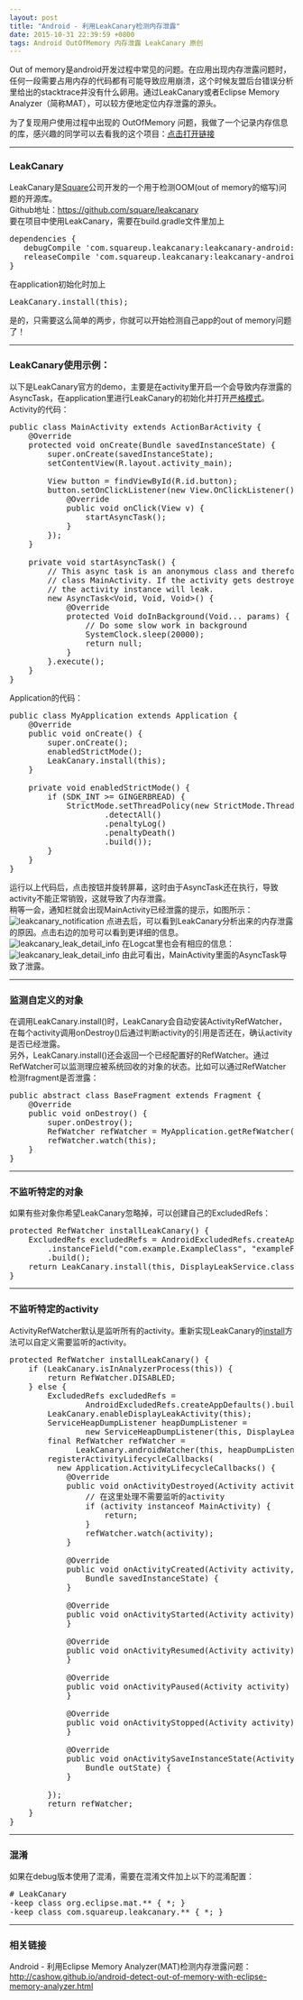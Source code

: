 ```yaml
---
layout: post
title: "Android - 利用LeakCanary检测内存泄露"
date: 2015-10-31 22:39:59 +0800
tags: Android OutOfMemory 内存泄露 LeakCanary 原创
---
```


Out of memory是android开发过程中常见的问题。在应用出现内存泄露问题时，任何一段需要占用内存的代码都有可能导致应用崩溃，这个时候友盟后台错误分析里给出的stacktrace并没有什么卵用。通过LeakCanary或者Eclipse Memory Analyzer（简称MAT），可以较方便地定位内存泄露的源头。  

<div class="alert alert-success" role="alert">
为了复现用户使用过程中出现的 OutOfMemory 问题，我做了一个记录内存信息的库，感兴趣的同学可以去看我的这个项目：<a href="https://github.com/cashow/CashowMemoryMonitor">点击打开链接</a>
</div>

***

### LeakCanary
LeakCanary是[Square](https://github.com/square)公司开发的一个用于检测OOM(out of memory的缩写)问题的开源库。  
Github地址：<https://github.com/square/leakcanary>  
要在项目中使用LeakCanary，需要在build.gradle文件里加上  
<pre class="mcode">
dependencies {
   debugCompile 'com.squareup.leakcanary:leakcanary-android:1.3.1'
   releaseCompile 'com.squareup.leakcanary:leakcanary-android-no-op:1.3.1'
}
</pre>
在application初始化时加上
<pre class="mcode">
LeakCanary.install(this);
</pre>
是的，只需要这么简单的两步，你就可以开始检测自己app的out of memory问题了！  

***

### LeakCanary使用示例：  
以下是LeakCanary官方的demo，主要是在activity里开启一个会导致内存泄露的AsyncTask，在application里进行LeakCanary的初始化并打开[严格模式](http://developer.android.com/reference/android/os/StrictMode.html)。  
Activity的代码：  
<pre class="mcode">
public class MainActivity extends ActionBarActivity {
    @Override
    protected void onCreate(Bundle savedInstanceState) {
        super.onCreate(savedInstanceState);
        setContentView(R.layout.activity_main);

        View button = findViewById(R.id.button);
        button.setOnClickListener(new View.OnClickListener() {
            @Override
            public void onClick(View v) {
                startAsyncTask();
            }
        });
    }

    private void startAsyncTask() {
        // This async task is an anonymous class and therefore has a hidden reference to the outer
        // class MainActivity. If the activity gets destroyed before the task finishes (e.g. rotation),
        // the activity instance will leak.
        new AsyncTask&lt;Void, Void, Void&gt;() {
            @Override
            protected Void doInBackground(Void... params) {
                // Do some slow work in background
                SystemClock.sleep(20000);
                return null;
            }
        }.execute();
    }
}
</pre>
Application的代码：  
<pre class="mcode">
public class MyApplication extends Application {
    @Override
    public void onCreate() {
        super.onCreate();
        enabledStrictMode();
        LeakCanary.install(this);
    }

    private void enabledStrictMode() {
        if (SDK_INT >= GINGERBREAD) {
            StrictMode.setThreadPolicy(new StrictMode.ThreadPolicy.Builder()
                    .detectAll()
                    .penaltyLog()
                    .penaltyDeath()
                    .build());
        }
    }
}
</pre>
运行以上代码后，点击按钮并旋转屏幕，这时由于AsyncTask还在执行，导致activity不能正常销毁，这就导致了内存泄露。  
稍等一会，通知栏就会出现MainActivity已经泄露的提示，如图所示：  
![leakcanary_notification](https://cashow-github-io-1258334739.cos.ap-shanghai.myqcloud.com/leakcanary_notification.png)
点进去后，可以看到LeakCanary分析出来的内存泄露的原因。点击右边的加号可以看到更详细的信息。  
![leakcanary_leak_detail_info](https://cashow-github-io-1258334739.cos.ap-shanghai.myqcloud.com/leakcanary_leak_detail_info.png)
在Logcat里也会有相应的信息：  
![leakcanary_leak_detail_info](https://cashow-github-io-1258334739.cos.ap-shanghai.myqcloud.com/leakcanary_logcat.png)
由此可看出，MainActivity里面的AsyncTask导致了泄露。  

***

### 监测自定义的对象
在调用LeakCanary.install()时，LeakCanary会自动安装ActivityRefWatcher，在每个activity调用onDestroy()后通过判断activity的引用是否还在，确认activity是否已经泄露。  
另外，LeakCanary.install()还会返回一个已经配置好的RefWatcher。通过RefWatcher可以监测理应被系统回收的对象的状态。比如可以通过RefWatcher检测fragment是否泄露：  
<pre class='mcode'>
public abstract class BaseFragment extends Fragment {
    @Override
    public void onDestroy() {
        super.onDestroy();
        RefWatcher refWatcher = MyApplication.getRefWatcher(getActivity());
        refWatcher.watch(this);
    }
}
</pre>
***

### 不监听特定的对象  
如果有些对象你希望LeakCanary忽略掉，可以创建自己的ExcludedRefs：  
<pre class='mcode'>
protected RefWatcher installLeakCanary() {
    ExcludedRefs excludedRefs = AndroidExcludedRefs.createAppDefaults()
        .instanceField("com.example.ExampleClass", "exampleField")
        .build();
    return LeakCanary.install(this, DisplayLeakService.class, excludedRefs);
}
</pre>
***

### 不监听特定的activity  
ActivityRefWatcher默认是监听所有的activity。重新实现LeakCanary的[install](https://github.com/square/leakcanary/blob/master/leakcanary-android/src/main/java/com/squareup/leakcanary/LeakCanary.java)方法可以自定义需要监听的activity。
<pre class='mcode'>
protected RefWatcher installLeakCanary() {
    if (LeakCanary.isInAnalyzerProcess(this)) {
        return RefWatcher.DISABLED;
    } else {
        ExcludedRefs excludedRefs =
                AndroidExcludedRefs.createAppDefaults().build();
        LeakCanary.enableDisplayLeakActivity(this);
        ServiceHeapDumpListener heapDumpListener =
                new ServiceHeapDumpListener(this, DisplayLeakService.class);
        final RefWatcher refWatcher =
              LeakCanary.androidWatcher(this, heapDumpListener, excludedRefs);
        registerActivityLifecycleCallbacks(
          new Application.ActivityLifecycleCallbacks() {
            @Override
            public void onActivityDestroyed(Activity activity) {
                // 在这里处理不需要监听的activity
                if (activity instanceof MainActivity) {
                    return;
                }
                refWatcher.watch(activity);
            }

            @Override
            public void onActivityCreated(Activity activity,
                Bundle savedInstanceState) {
            }

            @Override
            public void onActivityStarted(Activity activity) {
            }

            @Override
            public void onActivityResumed(Activity activity) {
            }

            @Override
            public void onActivityPaused(Activity activity) {
            }

            @Override
            public void onActivityStopped(Activity activity) {
            }

            @Override
            public void onActivitySaveInstanceState(Activity activity,
                Bundle outState) {
            }

        });
        return refWatcher;
    }
}
</pre>
***

### 混淆  
如果在debug版本使用了混淆，需要在混淆文件加上以下的混淆配置：
<pre class="mcode">
# LeakCanary
-keep class org.eclipse.mat.** { *; }
-keep class com.squareup.leakcanary.** { *; }
</pre>
***

### 相关链接
Android - 利用Eclipse Memory Analyzer(MAT)检测内存泄露问题：  
<http://cashow.github.io/android-detect-out-of-memory-with-eclipse-memory-analyzer.html>
